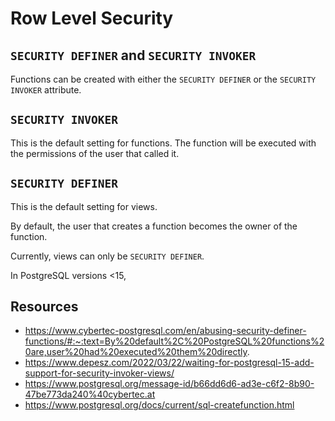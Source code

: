 # Row Level Security

## `SECURITY DEFINER` and `SECURITY INVOKER`

Functions can be created with either the `SECURITY DEFINER` or the `SECURITY INVOKER` attribute.

## `SECURITY INVOKER`

This is the default setting for functions. The function will be executed with the permissions of the user that called it.

## `SECURITY DEFINER`

This is the default setting for views.

By default, the user that creates a function becomes the owner of the function.

Currently, views can only be `SECURITY DEFINER`.

In PostgreSQL versions <15,

## Resources

- https://www.cybertec-postgresql.com/en/abusing-security-definer-functions/#:~:text=By%20default%2C%20PostgreSQL%20functions%20are,user%20had%20executed%20them%20directly.
- https://www.depesz.com/2022/03/22/waiting-for-postgresql-15-add-support-for-security-invoker-views/
- https://www.postgresql.org/message-id/b66dd6d6-ad3e-c6f2-8b90-47be773da240%40cybertec.at
- https://www.postgresql.org/docs/current/sql-createfunction.html
